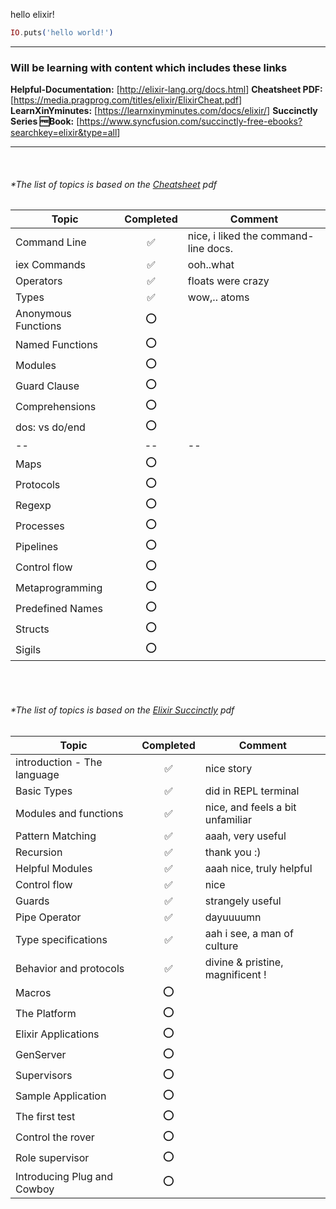 hello elixir!

```elixir
IO.puts('hello world!')
```

---

### Will be learning with content which includes these links

**Helpful-Documentation:** [<http://elixir-lang.org/docs.html>]
**Cheatsheet PDF:** [<https://media.pragprog.com/titles/elixir/ElixirCheat.pdf>]
**LearnXinYminutes:** [<https://learnxinyminutes.com/docs/elixir/>]
**Succinctly Series 🆓Book:** [<https://www.syncfusion.com/succinctly-free-ebooks?searchkey=elixir&type=all>]

---

<br/>

###### *The list of topics is based on the [Cheatsheet](https://media.pragprog.com/titles/elixir/ElixirCheat.pdf) pdf

|Topic | Completed | Comment|
|---|:---:|---|
|Command Line|✅ |nice, i liked the command-line docs. |
|iex Commands |✅ |ooh..what  |
|Operators |✅ |floats were crazy |
|Types |✅ |wow,.. atoms |
|Anonymous Functions |⭕ | |
|Named Functions |⭕ | |
|Modules |⭕ | |
|Guard Clause |⭕ | |
|Comprehensions |⭕ | |
|dos: vs do/end |⭕ | |
| -- | -- | -- |
|Maps |⭕ | |
|Protocols |⭕ | |
|Regexp |⭕ | |
|Processes |⭕ | |
|Pipelines |⭕ | |
|Control flow |⭕ | |
|Metaprogramming |⭕| |
|Predefined Names |⭕ | |
|Structs |⭕ | |
|Sigils |⭕ | |

<br/>
<br/>

###### *The list of topics is based on the [Elixir Succinctly](https://www.syncfusion.com/succinctly-free-ebooks?searchkey=elixir&type=all) pdf

|Topic | Completed | Comment|
|---|:---:|---|
|introduction - The language |✅ | nice story |
|Basic Types |✅ | did in REPL terminal |
|Modules and functions |✅ | nice, and feels a bit unfamiliar |
|Pattern Matching |✅ | aaah, very useful |
|Recursion |✅ | thank you \:\) |
|Helpful Modules |✅ |aaah nice, truly helpful |
|Control flow |✅ | nice |
|Guards |✅ | strangely useful|
|Pipe Operator |✅ | dayuuuumn |
|Type specifications |✅ | aah i see, a man of culture |
|Behavior and protocols |✅ | divine & pristine, magnificent !  |
|Macros |⭕ | |
|The Platform |⭕ | |
|Elixir Applications |⭕ | |
|GenServer |⭕ | |
|Supervisors |⭕ | |
|Sample Application |⭕ | |
|The first test |⭕ | |
|Control the rover |⭕ | |
|Role supervisor |⭕ | |
|Introducing Plug and Cowboy |⭕ | |
